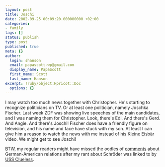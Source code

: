 ```yaml
---
layout: post
title: Joschi
date: 2002-09-25 00:09:20.000000000 +02:00
categories:
- family
tags: []
status: publish
type: post
published: true
meta: {}
author:
  login: shanson
  email: papascott-wp@gmail.com
  display_name: PapaScott
  first_name: Scott
  last_name: Hanson
excerpt: !ruby/object:Hpricot::Doc
  options: {}
---
```

<p>I may watch too much news together with Christopher. He's starting to recognize politicians on TV. Or at least one politician, namely Joschka Fischer. Last week ZDF was showing live speeches of the main candidates, and I was naming them for Christopher. Look, there's Edi. And there's Gerd. And Angie. And there's Joschi! Fischer does have a friendly figure on television, and his name and face have stuck with my son. At least I can give him a reason to watch the news with me instead of his Kleine Eisbär video. We might get to see Joschi!</p>
<p>BTW, my regular readers might have missed the oodles of <a href="https://www.papascott.de/cgi-bin/mt-comments.cgi?entry_id=1903">comments</a> about German-American relations after my rant about Schröder was linked to by <a href="http://www.denbeste.nu/">USS Clueless</a>.</p>
